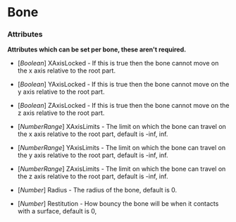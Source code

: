 # Bone

### Attributes

**Attributes which can be set per bone, these aren't required.**

- \[*Boolean*\] XAxisLocked - If this is true then the bone cannot move on the x axis relative to the root part.

- \[*Boolean*\] YAxisLocked - If this is true then the bone cannot move on the y axis relative to the root part.

- \[*Boolean*\] ZAxisLocked - If this is true then the bone cannot move on the z axis relative to the root part.

- \[*NumberRange*\] XAxisLimits - The limit on which the bone can travel on the x axis relative to the root part, default is -inf, inf.

- \[*NumberRange*\] YAxisLimits - The limit on which the bone can travel on the y axis relative to the root part, default is -inf, inf.

- \[*NumberRange*\] ZAxisLimits - The limit on which the bone can travel on the z axis relative to the root part, default is -inf, inf.

- \[*Number*\] Radius - The radius of the bone, default is 0.

- \[*Number*\] Restitution - How bouncy the bone will be when it contacts with a surface, default is 0,